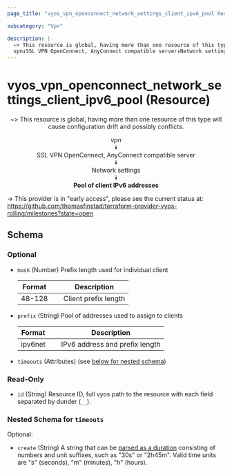 ```yaml
---
page_title: "vyos_vpn_openconnect_network_settings_client_ipv6_pool Resource - vyos"

subcategory: "Vpn"

description: |- 
  ~> This resource is global, having more than one resource of this type will cause configuration drift and possibly conflicts.
  vpn⯯SSL VPN OpenConnect, AnyConnect compatible server⯯Network settings⯯Pool of client IPv6 addresses
---
```


# vyos_vpn_openconnect_network_settings_client_ipv6_pool (Resource)
<center>

~> This resource is global, having more than one resource of this type will cause configuration drift and possibly conflicts.

*vpn*  
⯯  
SSL VPN OpenConnect, AnyConnect compatible server  
⯯  
Network settings  
⯯  
**Pool of client IPv6 addresses**


</center>

-> This provider is in "early access", please see the current status at: https://github.com/thomasfinstad/terraform-provider-vyos-rolling/milestones?state=open

## Schema

### Optional

- `mask` (Number) Prefix length used for individual client

    |Format  &emsp;|Description           |
    |----------|------------------------|
    |48-128  &emsp;|Client prefix length  |
- `prefix` (String) Pool of addresses used to assign to clients

    |Format   &emsp;|Description                     |
    |-----------|----------------------------------|
    |ipv6net  &emsp;|IPv6 address and prefix length  |
- `timeouts` (Attributes) (see [below for nested schema](#nestedatt--timeouts))

### Read-Only

- `id` (String) Resource ID, full vyos path to the resource with each field separated by dunder (`__`).

<a id="nestedatt--timeouts"></a>
### Nested Schema for `timeouts`

Optional:

- `create` (String) A string that can be [parsed as a duration](https://pkg.go.dev/time#ParseDuration) consisting of numbers and unit suffixes, such as &#34;30s&#34; or &#34;2h45m&#34;. Valid time units are &#34;s&#34; (seconds), &#34;m&#34; (minutes), &#34;h&#34; (hours).  
